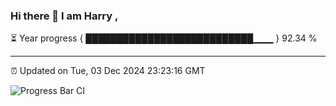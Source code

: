 ### Hi there 👋 I am Harry , 

⏳ Year progress { ███████████████████████████▁▁▁ } 92.34 %

---

⏰ Updated on Tue, 03 Dec 2024 23:23:16 GMT

![Progress Bar CI](https://github.com/duykhang68/duykhang68/workflows/Progress%20Bar%20CI/badge.svg)
